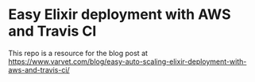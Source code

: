 # Easy Elixir deployment with AWS and Travis CI

This repo is a resource for the blog post at https://www.varvet.com/blog/easy-auto-scaling-elixir-deployment-with-aws-and-travis-ci/
